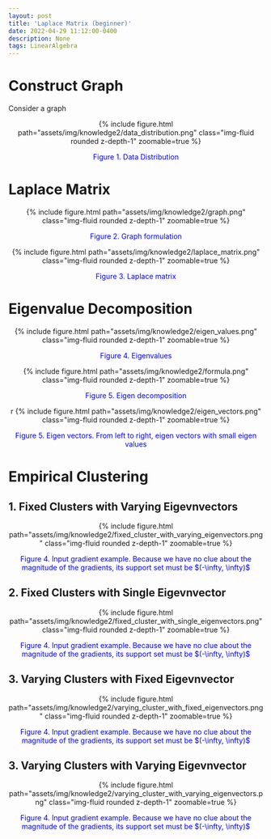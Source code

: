 ```yaml
---
layout: post
title: 'Laplace Matrix (beginner)'
date: 2022-04-29 11:12:00-0400
description: None
tags: LinearAlgebra 
---
```


# Construct Graph

Consider a graph

<center>
<div class="row-sm mt-3">
    <div class="col-sm-5 mt-3 mt-md-0">
        {% include figure.html path="assets/img/knowledge2/data_distribution.png" class="img-fluid rounded z-depth-1" zoomable=true %}
        <p style="color:blue"> Figure 1. Data Distribution </p>
    </div>
</div>
</center>


# Laplace Matrix

<center>
<div class="row mt-3">
    <div class="col-sm mt-3 mt-md-0">
        {% include figure.html path="assets/img/knowledge2/graph.png" class="img-fluid rounded z-depth-1" zoomable=true %}
        <p style="color:blue"> Figure 2. Graph formulation  </p> 
    </div>
        <div class="col-sm mt-3 mt-md-0">
        {% include figure.html path="assets/img/knowledge2/laplace_matrix.png" class="img-fluid rounded z-depth-1" zoomable=true %}
        <p style="color:blue"> Figure 3. Laplace matrix </p>
    </div>
</div>
</center>

# Eigenvalue Decomposition 

<center>
<div class="row mt-3">
    <div class="col-sm mt-3 mt-md-0">
        {% include figure.html path="assets/img/knowledge2/eigen_values.png" class="img-fluid rounded z-depth-1" zoomable=true %}
        <p style="color:blue"> Figure 4. Eigenvalues </p>
    </div>
        <div class="col-sm mt-3 mt-md-0">
        {% include figure.html path="assets/img/knowledge2/formula.png" class="img-fluid rounded z-depth-1" zoomable=true %}
        <p style="color:blue"> Figure 5. Eigen decomposition</p>
    </div>
</div>
</center>


<center>
<div class="row mt-3">
    <div class="col-sm mt-3 mt-md-0">r
        {% include figure.html path="assets/img/knowledge2/eigen_vectors.png" class="img-fluid rounded z-depth-1" zoomable=true %}
        <p style="color:blue"> Figure 5. Eigen vectors. From left to right, eigen vectors with small eigen values</p>
    </div>
</div>
</center>


# Empirical Clustering 


## 1. Fixed Clusters with Varying Eigevnvectors

<center>
<div class="row mt-3">
    <div class="col-sm mt-3 mt-md-0">
        {% include figure.html path="assets/img/knowledge2/fixed_cluster_with_varying_eigenvectors.png" class="img-fluid rounded z-depth-1" zoomable=true %}
        <p style="color:blue"> Figure 4. Input gradient example. Because we have no clue about the magnitude of the gradients, its support set must be $(-\infty, \infty)$</p>
    </div>

</div>
</center>

## 2. Fixed Clusters with Single Eigevnvector


<center>
<div class="row mt-3">
    <div class="col-sm mt-3 mt-md-0">
        {% include figure.html path="assets/img/knowledge2/fixed_cluster_with_single_eigenvectors.png" class="img-fluid rounded z-depth-1" zoomable=true %}
        <p style="color:blue"> Figure 4. Input gradient example. Because we have no clue about the magnitude of the gradients, its support set must be $(-\infty, \infty)$</p>
    </div>

</div>
</center>


## 3. Varying Clusters with Fixed Eigevnvector


<center>
<div class="row mt-3">
    <div class="col-sm mt-3 mt-md-0">
        {% include figure.html path="assets/img/knowledge2/varying_cluster_with_fixed_eigenvectors.png" class="img-fluid rounded z-depth-1" zoomable=true %}
        <p style="color:blue"> Figure 4. Input gradient example. Because we have no clue about the magnitude of the gradients, its support set must be $(-\infty, \infty)$</p>
    </div>

</div>
</center>

## 3. Varying Clusters with Varying Eigevnvector


<center>
<div class="row mt-3">
    <div class="col-sm mt-3 mt-md-0">
        {% include figure.html path="assets/img/knowledge2/varying_cluster_with_varying_eigenvectors.png" class="img-fluid rounded z-depth-1" zoomable=true %}
        <p style="color:blue"> Figure 4. Input gradient example. Because we have no clue about the magnitude of the gradients, its support set must be $(-\infty, \infty)$</p>
    </div>

</div>
</center>